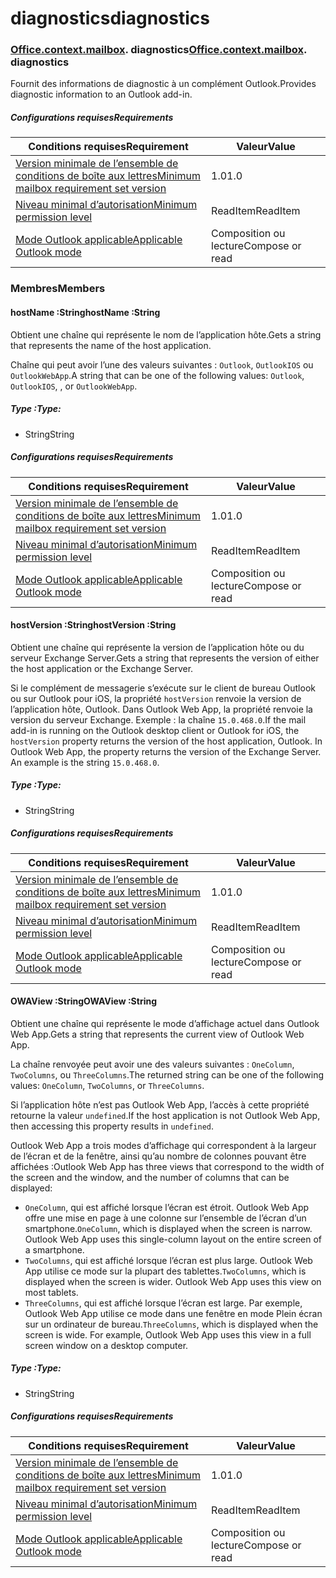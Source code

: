 
# <a name="diagnostics"></a><span data-ttu-id="f6426-101">diagnostics</span><span class="sxs-lookup"><span data-stu-id="f6426-101">diagnostics</span></span>

### <span data-ttu-id="f6426-p101">[Office](Office.md)[.context](Office.context.md)[.mailbox](Office.context.mailbox.md). diagnostics</span><span class="sxs-lookup"><span data-stu-id="f6426-p101">[Office](Office.md)[.context](Office.context.md)[.mailbox](Office.context.mailbox.md). diagnostics</span></span>

<span data-ttu-id="f6426-104">Fournit des informations de diagnostic à un complément Outlook.</span><span class="sxs-lookup"><span data-stu-id="f6426-104">Provides diagnostic information to an Outlook add-in.</span></span>

##### <a name="requirements"></a><span data-ttu-id="f6426-105">Configurations requises</span><span class="sxs-lookup"><span data-stu-id="f6426-105">Requirements</span></span>

|<span data-ttu-id="f6426-106">Conditions requises</span><span class="sxs-lookup"><span data-stu-id="f6426-106">Requirement</span></span>| <span data-ttu-id="f6426-107">Valeur</span><span class="sxs-lookup"><span data-stu-id="f6426-107">Value</span></span>|
|---|---|
|[<span data-ttu-id="f6426-108">Version minimale de l’ensemble de conditions de boîte aux lettres</span><span class="sxs-lookup"><span data-stu-id="f6426-108">Minimum mailbox requirement set version</span></span>](/javascript/office/requirement-sets/outlook-api-requirement-sets)| <span data-ttu-id="f6426-109">1.0</span><span class="sxs-lookup"><span data-stu-id="f6426-109">1.0</span></span>|
|[<span data-ttu-id="f6426-110">Niveau minimal d’autorisation</span><span class="sxs-lookup"><span data-stu-id="f6426-110">Minimum permission level</span></span>](https://docs.microsoft.com/outlook/add-ins/understanding-outlook-add-in-permissions)| <span data-ttu-id="f6426-111">ReadItem</span><span class="sxs-lookup"><span data-stu-id="f6426-111">ReadItem</span></span>|
|[<span data-ttu-id="f6426-112">Mode Outlook applicable</span><span class="sxs-lookup"><span data-stu-id="f6426-112">Applicable Outlook mode</span></span>](https://docs.microsoft.com/outlook/add-ins/#extension-points)| <span data-ttu-id="f6426-113">Composition ou lecture</span><span class="sxs-lookup"><span data-stu-id="f6426-113">Compose or read</span></span>|

### <a name="members"></a><span data-ttu-id="f6426-114">Membres</span><span class="sxs-lookup"><span data-stu-id="f6426-114">Members</span></span>

####  <a name="hostname-string"></a><span data-ttu-id="f6426-115">hostName :String</span><span class="sxs-lookup"><span data-stu-id="f6426-115">hostName :String</span></span>

<span data-ttu-id="f6426-116">Obtient une chaîne qui représente le nom de l’application hôte.</span><span class="sxs-lookup"><span data-stu-id="f6426-116">Gets a string that represents the name of the host application.</span></span>

<span data-ttu-id="f6426-117">Chaîne qui peut avoir l’une des valeurs suivantes : `Outlook`, `OutlookIOS` ou `OutlookWebApp`.</span><span class="sxs-lookup"><span data-stu-id="f6426-117">A string that can be one of the following values: `Outlook`, `OutlookIOS`, , or `OutlookWebApp`.</span></span>

##### <a name="type"></a><span data-ttu-id="f6426-118">Type :</span><span class="sxs-lookup"><span data-stu-id="f6426-118">Type:</span></span>

*   <span data-ttu-id="f6426-119">String</span><span class="sxs-lookup"><span data-stu-id="f6426-119">String</span></span>

##### <a name="requirements"></a><span data-ttu-id="f6426-120">Configurations requises</span><span class="sxs-lookup"><span data-stu-id="f6426-120">Requirements</span></span>

|<span data-ttu-id="f6426-121">Conditions requises</span><span class="sxs-lookup"><span data-stu-id="f6426-121">Requirement</span></span>| <span data-ttu-id="f6426-122">Valeur</span><span class="sxs-lookup"><span data-stu-id="f6426-122">Value</span></span>|
|---|---|
|[<span data-ttu-id="f6426-123">Version minimale de l’ensemble de conditions de boîte aux lettres</span><span class="sxs-lookup"><span data-stu-id="f6426-123">Minimum mailbox requirement set version</span></span>](/javascript/office/requirement-sets/outlook-api-requirement-sets)| <span data-ttu-id="f6426-124">1.0</span><span class="sxs-lookup"><span data-stu-id="f6426-124">1.0</span></span>|
|[<span data-ttu-id="f6426-125">Niveau minimal d’autorisation</span><span class="sxs-lookup"><span data-stu-id="f6426-125">Minimum permission level</span></span>](https://docs.microsoft.com/outlook/add-ins/understanding-outlook-add-in-permissions)| <span data-ttu-id="f6426-126">ReadItem</span><span class="sxs-lookup"><span data-stu-id="f6426-126">ReadItem</span></span>|
|[<span data-ttu-id="f6426-127">Mode Outlook applicable</span><span class="sxs-lookup"><span data-stu-id="f6426-127">Applicable Outlook mode</span></span>](https://docs.microsoft.com/outlook/add-ins/#extension-points)| <span data-ttu-id="f6426-128">Composition ou lecture</span><span class="sxs-lookup"><span data-stu-id="f6426-128">Compose or read</span></span>|

####  <a name="hostversion-string"></a><span data-ttu-id="f6426-129">hostVersion :String</span><span class="sxs-lookup"><span data-stu-id="f6426-129">hostVersion :String</span></span>

<span data-ttu-id="f6426-130">Obtient une chaîne qui représente la version de l’application hôte ou du serveur Exchange Server.</span><span class="sxs-lookup"><span data-stu-id="f6426-130">Gets a string that represents the version of either the host application or the Exchange Server.</span></span>

<span data-ttu-id="f6426-p102">Si le complément de messagerie s’exécute sur le client de bureau Outlook ou sur Outlook pour iOS, la propriété `hostVersion` renvoie la version de l’application hôte, Outlook. Dans Outlook Web App, la propriété renvoie la version du serveur Exchange. Exemple : la chaîne `15.0.468.0`.</span><span class="sxs-lookup"><span data-stu-id="f6426-p102">If the mail add-in is running on the Outlook desktop client or Outlook for iOS, the `hostVersion` property returns the version of the host application, Outlook. In Outlook Web App, the property returns the version of the Exchange Server. An example is the string `15.0.468.0`.</span></span>

##### <a name="type"></a><span data-ttu-id="f6426-134">Type :</span><span class="sxs-lookup"><span data-stu-id="f6426-134">Type:</span></span>

*   <span data-ttu-id="f6426-135">String</span><span class="sxs-lookup"><span data-stu-id="f6426-135">String</span></span>

##### <a name="requirements"></a><span data-ttu-id="f6426-136">Configurations requises</span><span class="sxs-lookup"><span data-stu-id="f6426-136">Requirements</span></span>

|<span data-ttu-id="f6426-137">Conditions requises</span><span class="sxs-lookup"><span data-stu-id="f6426-137">Requirement</span></span>| <span data-ttu-id="f6426-138">Valeur</span><span class="sxs-lookup"><span data-stu-id="f6426-138">Value</span></span>|
|---|---|
|[<span data-ttu-id="f6426-139">Version minimale de l’ensemble de conditions de boîte aux lettres</span><span class="sxs-lookup"><span data-stu-id="f6426-139">Minimum mailbox requirement set version</span></span>](/javascript/office/requirement-sets/outlook-api-requirement-sets)| <span data-ttu-id="f6426-140">1.0</span><span class="sxs-lookup"><span data-stu-id="f6426-140">1.0</span></span>|
|[<span data-ttu-id="f6426-141">Niveau minimal d’autorisation</span><span class="sxs-lookup"><span data-stu-id="f6426-141">Minimum permission level</span></span>](https://docs.microsoft.com/outlook/add-ins/understanding-outlook-add-in-permissions)| <span data-ttu-id="f6426-142">ReadItem</span><span class="sxs-lookup"><span data-stu-id="f6426-142">ReadItem</span></span>|
|[<span data-ttu-id="f6426-143">Mode Outlook applicable</span><span class="sxs-lookup"><span data-stu-id="f6426-143">Applicable Outlook mode</span></span>](https://docs.microsoft.com/outlook/add-ins/#extension-points)| <span data-ttu-id="f6426-144">Composition ou lecture</span><span class="sxs-lookup"><span data-stu-id="f6426-144">Compose or read</span></span>|

####  <a name="owaview-string"></a><span data-ttu-id="f6426-145">OWAView :String</span><span class="sxs-lookup"><span data-stu-id="f6426-145">OWAView :String</span></span>

<span data-ttu-id="f6426-146">Obtient une chaîne qui représente le mode d’affichage actuel dans Outlook Web App.</span><span class="sxs-lookup"><span data-stu-id="f6426-146">Gets a string that represents the current view of Outlook Web App.</span></span>

<span data-ttu-id="f6426-147">La chaîne renvoyée peut avoir une des valeurs suivantes : `OneColumn`, `TwoColumns`, ou `ThreeColumns`.</span><span class="sxs-lookup"><span data-stu-id="f6426-147">The returned string can be one of the following values: `OneColumn`, `TwoColumns`, or `ThreeColumns`.</span></span>

<span data-ttu-id="f6426-148">Si l’application hôte n’est pas Outlook Web App, l’accès à cette propriété retourne la valeur `undefined`.</span><span class="sxs-lookup"><span data-stu-id="f6426-148">If the host application is not Outlook Web App, then accessing this property results in `undefined`.</span></span>

<span data-ttu-id="f6426-149">Outlook Web App a trois modes d’affichage qui correspondent à la largeur de l’écran et de la fenêtre, ainsi qu’au nombre de colonnes pouvant être affichées :</span><span class="sxs-lookup"><span data-stu-id="f6426-149">Outlook Web App has three views that correspond to the width of the screen and the window, and the number of columns that can be displayed:</span></span>

*   <span data-ttu-id="f6426-p103">`OneColumn`, qui est affiché lorsque l’écran est étroit. Outlook Web App offre une mise en page à une colonne sur l’ensemble de l’écran d’un smartphone.</span><span class="sxs-lookup"><span data-stu-id="f6426-p103">`OneColumn`, which is displayed when the screen is narrow. Outlook Web App uses this single-column layout on the entire screen of a smartphone.</span></span>
*   <span data-ttu-id="f6426-p104">`TwoColumns`, qui est affiché lorsque l’écran est plus large. Outlook Web App utilise ce mode sur la plupart des tablettes.</span><span class="sxs-lookup"><span data-stu-id="f6426-p104">`TwoColumns`, which is displayed when the screen is wider. Outlook Web App uses this view on most tablets.</span></span>
*   <span data-ttu-id="f6426-p105">`ThreeColumns`, qui est affiché lorsque l’écran est large. Par exemple, Outlook Web App utilise ce mode dans une fenêtre en mode Plein écran sur un ordinateur de bureau.</span><span class="sxs-lookup"><span data-stu-id="f6426-p105">`ThreeColumns`, which is displayed when the screen is wide. For example, Outlook Web App uses this view in a full screen window on a desktop computer.</span></span>

##### <a name="type"></a><span data-ttu-id="f6426-156">Type :</span><span class="sxs-lookup"><span data-stu-id="f6426-156">Type:</span></span>

*   <span data-ttu-id="f6426-157">String</span><span class="sxs-lookup"><span data-stu-id="f6426-157">String</span></span>

##### <a name="requirements"></a><span data-ttu-id="f6426-158">Configurations requises</span><span class="sxs-lookup"><span data-stu-id="f6426-158">Requirements</span></span>

|<span data-ttu-id="f6426-159">Conditions requises</span><span class="sxs-lookup"><span data-stu-id="f6426-159">Requirement</span></span>| <span data-ttu-id="f6426-160">Valeur</span><span class="sxs-lookup"><span data-stu-id="f6426-160">Value</span></span>|
|---|---|
|[<span data-ttu-id="f6426-161">Version minimale de l’ensemble de conditions de boîte aux lettres</span><span class="sxs-lookup"><span data-stu-id="f6426-161">Minimum mailbox requirement set version</span></span>](/javascript/office/requirement-sets/outlook-api-requirement-sets)| <span data-ttu-id="f6426-162">1.0</span><span class="sxs-lookup"><span data-stu-id="f6426-162">1.0</span></span>|
|[<span data-ttu-id="f6426-163">Niveau minimal d’autorisation</span><span class="sxs-lookup"><span data-stu-id="f6426-163">Minimum permission level</span></span>](https://docs.microsoft.com/outlook/add-ins/understanding-outlook-add-in-permissions)| <span data-ttu-id="f6426-164">ReadItem</span><span class="sxs-lookup"><span data-stu-id="f6426-164">ReadItem</span></span>|
|[<span data-ttu-id="f6426-165">Mode Outlook applicable</span><span class="sxs-lookup"><span data-stu-id="f6426-165">Applicable Outlook mode</span></span>](https://docs.microsoft.com/outlook/add-ins/#extension-points)| <span data-ttu-id="f6426-166">Composition ou lecture</span><span class="sxs-lookup"><span data-stu-id="f6426-166">Compose or read</span></span>|